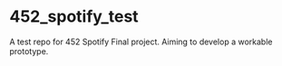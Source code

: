 # 452_spotify_test
A test repo for 452 Spotify Final project. Aiming to develop a workable prototype. 
